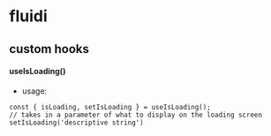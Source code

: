 # fluidi


## custom hooks

#### useIsLoading()
- usage: 
```
const { isLoading, setIsLoading } = useIsLoading();
// takes in a parameter of what to display on the loading screen
setIsLoading('descriptive string')
```
